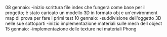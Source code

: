 08 gennaio:
-inizio scrittura file index che fungerà come base per il progetto; è stato caricato un modello 3D in formato obj e un'environment map di prova per fare i primi test
10 gennaio:
-suddivisione dell'oggetto 3D nelle sue sottoparti
-inizio implementazione materiali sulle mesh dell object
15 gennaio:
-implementazione delle texture nei materiali Phong 